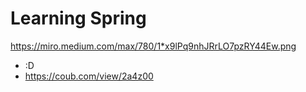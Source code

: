 # Learning Spring
<https://miro.medium.com/max/780/1*x9lPq9nhJRrLO7pzRY44Ew.png>
* :D
* <https://coub.com/view/2a4z00>
